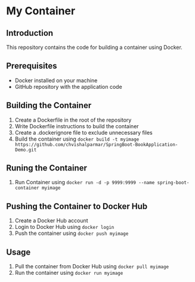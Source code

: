 # My Container

## Introduction

This repository contains the code for building a container using Docker.

## Prerequisites

* Docker installed on your machine
* GitHub repository with the application code

## Building the Container

1. Create a Dockerfile in the root of the repository
2. Write Dockerfile instructions to build the container
3. Create a .dockerignore file to exclude unnecessary files
4. Build the container using `docker build -t myimage https://github.com/chvishalparmar/SpringBoot-BookApplication-Demo.git`

## Runing the Container 

1. Run Container using `docker run -d -p 9999:9999 --name spring-boot-container myimage`

## Pushing the Container to Docker Hub

1. Create a Docker Hub account
2. Login to Docker Hub using `docker login`
3. Push the container using `docker push myimage`


## Usage

1. Pull the container from Docker Hub using `docker pull myimage`
2. Run the container using `docker run myimage`
